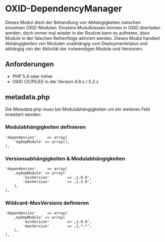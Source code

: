 # OXID-DependencyManager

Dieses Modul dient der Behandlung von Abhängigkeiten zwischen einzelnen OXID-Modulen.
Einzelne Modulklassen können in OXID überladen werden, doch immer mal wieder in der Routine kann es auftreten, dass Module in der falschen Reihenfolge aktiviert werden. Dieses Modul handled Abhängigkeiten von Modulen unabhängig vom Deploymentstatus und abhängig von der Aktivität der notwendigen Module und Versionen.

## Anforderungen

- PHP 5.4 oder höher
- OXID CE/PE/EE in der Version 4.9.x / 5.2.x

## metadata.php

Die Metadata.php muss bei Modulabhängigkeiten um ein weiteres Feld erweitert werden:

### Modulabhängigkeiten definieren

```
'dependencies'     => array(
    'myDepModule' => array(),
),
```


### Versionsabhängigkeiten & Modulabhängigkeiten

```
'dependencies'     => array(
    ‚myDepModule‘ => array(
        'minVersion'        => ‚1.0.0‘,
        'maxVersion'        => ‚1.2.0‘,
    ),
),
```

### 


### Wildcard-MaxVersions definieren

```
'dependencies'     => array(
    ‚myDepModule‘ => array(
        'minVersion'        => ‚1.0.0‘,
        'maxVersion'        => ‚1.*.*‘,
    ),
),